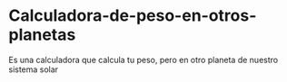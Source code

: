 # Calculadora-de-peso-en-otros-planetas
Es una calculadora que calcula tu peso, pero en otro planeta de nuestro sistema solar
